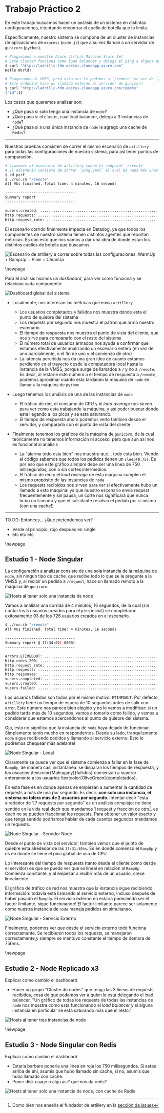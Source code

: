 # Trabajo Práctico 2

En este trabajo buscamos hacer un análisis de un sistema en distintas configuraciones, intentando encontrar el cuello de botella que lo limita.

Específicamente, nuestro sistema se compone de un cluster de instancias de aplicaciones de `express` (`node.js`) que a su vez llaman a un servidor de `gunicorn` (`python`).


```bash
# Pingueamos a nuestro Azure Virtual Machine Scale Set
# Este cluster funciona como load balancer y delega el ping a alguna de las instancias de node.js
$ curl "http://ladrillo-fdm.eastus.cloudapp.azure.com"
Hello World!

# Pingueamos al VMSS, pero esta vez le pedimos a `/remote` en vez de `/`
# Este endpoint hace un llamado externo al servidor de gunicorn
$ curl "http://ladrillo-fdm.eastus.cloudapp.azure.com/remote"
{"id":1}
```

Los casos que queremos analizar son:

- ¿Qué pasa si solo tengo una instancia de `node`?
- ¿Qué pasa si el cluster, cual load balancer, delega a 3 instancias de `node`?
- ¿Qué pasa si a una única instancia de `node` le agrego una cache de `Redis`?

---

Nuestras pruebas consisten de correr el mismo escenario de `artillery` para todas las configuraciones de nuestro sistema, para así tener puntos de comparación.

```bash
# Llamamos al escenario de artillery sobre el endpoint `/remote`
# El escenario consiste de correr `ping.yaml` el cual es nada más unos llamados a `/` para ver cuanta latencia estamos manejando actualmente, y luego correr `scenario.yaml` que contiene el flujo principal de WarmUp + RampUp + Plain + CleanUp
$ cd perf
$ ./run.sh "/remote"
All VUs finished. Total time: 4 minutes, 16 seconds

--------------------------------
Summary report
--------------------------------

vusers.created: ................................................................ 715
http.requests: ................................................................. 715
http.request_rate: ............................................................. 2/sec
```

El escenario corrido finalmente impacta en Datadog, ya que todos los componentes de nuestro sistema tienen distintos agentes que reportan métricas. Es con esto que nos vamos a dar una idea de donde estan los distintos cuellos de botella que buscamos.

![Escenario de artillery a correr sobre todas las configuraciones: `WarmUp` + `RampUp` + `Plain` + `CleanUp`](./img/general-scenario.png)

\newpage

Para el análisis hicimos un _dashboard_, para ver como funciona y se relaciona cada componente:

![Dashboard global del sistema](./img/general-dashboard.png)

- Localmente, nos interesan las métricas que envía `artillery`
    - Los usuarios completados y fallidos nos muestra donde esta el punto de quiebre del sistema
    - Los requests por segundo nos muestra el patrón que armó nuestro escenario
    - El tiempo de respuesta nos muestra el punto de vista del cliente, que nos sirve para compararlo con el resto del sistema
    - El número total de usuarios armados nos ayuda a confirmar que estamos efectivamente analizando un escenario entero (en vez de uno parcialmente, o el fin de uno y el comienzo de otro)
    - La latencia percibida nos da una gran idea de cuanto estamos perdiendo en el trayecto desde la computadora local hasta la instancia de la VMSS, porque surge de llamados a `/` y no a `/remote`. Es decir, al restarle este número a el tiempo de respuesta a `/remote`, podemos aproximar cuanto esta tardando la máquina de `node` en llamar a la máquina de `python`

- Luego tenemos los análisis de una de las instancias de `node`
    - El tráfico de red, el consumo de CPU y el _load average_ nos sirven para ver como esta trabajando la máquina, y así poder buscar donde esta llegando a los picos y se esta saturando.
    - El tiempo de respuesta ahora podemos verlo tambien desde el servidor, y compararlo con el punto de vista del cliente

- Finalmente tenemos los gráficos de la máquina de `gunicorn`, de la cual teóricamente no tenemos información ni acceso, pero que aun así nos es funcional al análisis
    - La "alarma todo esta bien" nos muestra que... todo esta bien. Viendo el código sabemos que todos los pedidos tienen un `sleep(0.75)`. Es por eso que este gráfico _siempre_ debe ser una línea de 750 milisegundos, con o sin cortes intermedios.
    - El tráfico de red y el _load average_ de esta máquina cumplen el mismo propósito de las instancias de `node`
    - Los requests recibidos nos sirven para ver si efectivamente hubo un llamado a esta máquina: ya que nuestro escenario envía request frecuentemente y sin pausa, un corte nos significará que nunca hubo un llamado y que el solicitante resolvio el pedido por si mismo (con una cache!)

---

TO DO: Entonces... ¿Qué pretendemos ver?

- Verde al principio, rojo despues en single
- etc etc etc

\newpage

## Estudio 1 - Node Singular

La configuración a analizar consiste de una sola instancia de la máquina de `node`, sin ningun tipo de cache, que recibe todo lo que se le pregunte a la VMSS y, al recibir un pedido a `/request`, hace un llamado remoto a la máquina de `gunicorn`.

![Hosts al tener solo una instancia de node](./img/1node-hosts.png)

Vamos a analizar una corrida de 4 minutos, 16 segundos, de la cual (sin contar los 5 usuarios creados para el `ping` inicial) se completaron exitosamente 93 de los 726 usuarios creados en el escenario.

```bash
$ ./run.sh "/remote"
All VUs finished. Total time: 4 minutes, 16 seconds

--------------------------------
Summary report @ 17:34:02(-0300)
--------------------------------

errors.ETIMEDOUT: .............................................................. 633
http.codes.200: ................................................................ 93
http.request_rate: ............................................................. 3/sec
http.requests: ................................................................. 726
http.responses: ................................................................ 93
vusers.completed: .............................................................. 93
vusers.created: ................................................................ 726
vusers.failed: ................................................................. 633
```

Los usuarios fallidos son todos por el mismo motivo: `ETIMEDOUT`. Por defecto, `artillery` tiene un tiempo de espera de 10 segundos antes de salir con error. Este número nos parece bien elegido y no lo vamos a modificar: si un pedido tarda más de 10 segundos, vamos a tomarlo como fallido, y vamos a considerar que estamos acercandonos al punto de quiebre del sistema.

Ojo, esto no significa que la instancia de `node` haya dejado de funcionar. Simplemente tardo mucho en respondernos. Desde su lado, tranquilamente `node` sigue recibiendo pedidos y llamando al servicio externo. Esto lo podremos chequear más adelante!

![Node Singular - Local](img/1node-artillery.png)

Claramente se puede ver que el sistema comienza a fallar en la fase de `RampUp`, de manera casi instantanea: se disparan los tiempos de respuesta, y los usuarios \textcolor{Mahogany}{fallidos} comienzan a superar enteramente a los usuarios \textcolor{OliveGreen}{completados}.

En esta fase es en donde apenas se empiezan a aumentar la cantidad de requests a más de una por segundo. Es decir: **con solo una instancia, el sistema no tolera más de 2 usuarios por segundo**. Intentar decir "esta alrededor de 1.7 requests por segundo" es un análisis complejo: no tiene sentido en la vida real decir que mandamos 1 request y fracción de otro[^1], es decir no se pueden fraccionar los requests. Para obtener un valor exacto y que tenga sentido podriamos hablar de cada cuantos segundos mandamos un requests.

[^1]: Como bien nos enseña el fundador de artillery en la [sección de issues](https://github.com/artilleryio/artillery/issues/279#issuecomment-289203535)

![Node Singular - Servidor Node](img/1node-node.png)

Desde el punto de vista del servidor, tambien vemos que el punto de quiebre esta alrededor de las `17:31:30hs`. Es en donde comenzo el `RampUp` y es en donde se tiene el pico global de uso de CPU.

Lo interesante del tiempo de respuesta (tanto desde el cliente como desde el servidor) es que se puede ver que es lineal en relación al `RampUp`. Comienza constante, y al empezar a recibir más de un usuario, crece linealmente.

El gráfico de tráfico de red nos muestra que la instancia sigue recibiendo información: todavía está llamando al servicio externo, incluso después de haber pasado el `RampUp`. El servicio externo no estaría pareciendo ser el factor limitante, sigue funcionando! El factor limitante parece ser solamente como nuestra instancia de `node` maneja pedidos en simultaneo.

![Node Singular - Servicio Externo](img/1node-python.png)

Finalmente, podemos ver que desde el servicio externo todo funciona correctamente. Se recibieron todos los requests, se manejaron correctamente,y siempre se mantuvo constante el tiempo de demora de 750ms.

\newpage

## Estudio 2 - Node Replicado x3

Explicar como cambio el dashboard:
- Hacer un grupo "Cluster de nodes" que tenga las 3 lineas de requests recibidos, cosa de que podamos ver a quien le esta delegando el load balancer. "Un gráfico de todas los requests de todas las instancias de `node` nos muestra como esta funcionando el _load balancer_ y si alguna instancia en particular se esta saturando más que el resto."


![Hosts al tener tres instancias de node](./img/3node-hosts.png)

\newpage

## Estudio 3 - Node Singular con Redis

Explicar como cambio el dashboard:
- Estaria barbaro ponerle una linea en roja los 750 milisegundos. Si estas arriba de ahí, asumis que hubo llamado sin cache, si no, asumis que hubo llamado con cache.
- Poner disk usage o algo asi? que nos da redis?

![Hosts al tener solo una instancia de node, con cache de Redis](./img/1nodecached-hosts.png)
